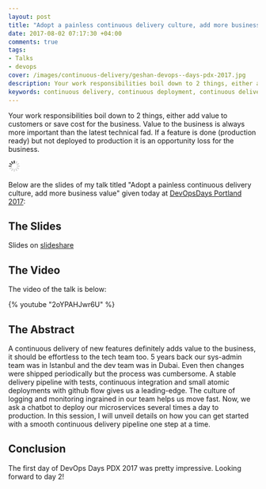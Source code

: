 ```yaml
---
layout: post
title: "Adopt a painless continuous delivery culture, add more business value [Slides]"
date: 2017-08-02 07:17:30 +04:00
comments: true
tags:
- Talks
- devops
cover: /images/continuous-delivery/geshan-devops--days-pdx-2017.jpg
description: Your work responsibilities boil down to 2 things, either add value to customers or save cost for the business. This talk is about how we used continuous delivery for better business outcomes.
keywords: continuous delivery, continuous deployment, continuous delivery talk
---
```


Your work responsibilities boil down to 2 things, either add value to customers or save cost for the business.
Value to the business is always more important than the latest technical fad. If a feature is done (production
ready) but not deployed to production it is an opportunity loss for the business.

<img class="center" src="/images/generic/loading.gif" data-echo="/images/continuous-delivery/geshan-devops--days-pdx-2017.jpg" title="Adopt a painless continuous delivery culture, add more business value [Slides]" alt="Adopt a painless continuous delivery culture, add more business value [Slides]">

<!-- more -->

Below are the slides of my talk titled "Adopt a painless continuous delivery culture, add more business value" given today at [DevOpsDays Portland 2017](https://www.devopsdays.org/events/2017-portland/program/):

## The Slides

<script async class="speakerdeck-embed" data-id="44a57cc9c1eb4c5a9ba087cea49dac78" data-ratio="1.77777777777778" src="//speakerdeck.com/assets/embed.js"></script>

Slides on [slideshare](http://bit.ly/cdbv-gm)

## The Video

The video of the talk is below:

{% youtube "2oYPAHJwr6U" %}

## The Abstract

A continuous delivery of new features definitely adds value to the business, it should be effortless to the tech team too. 5 years back our sys-admin team was in Istanbul and the dev team was in Dubai. Even then changes were shipped periodically but the process was cumbersome. A stable delivery pipeline with tests, continuous integration and small atomic deployments with github flow gives us a leading-edge. The culture of logging and monitoring ingrained in our team helps us move fast. Now, we ask a chatbot to deploy our microservices several times a day to production. In this session, I will unveil details on how you can get started with a smooth continuous delivery pipeline one step at a time.

## Conclusion

The first day of DevOps Days PDX 2017 was pretty impressive. Looking forward to day 2!
